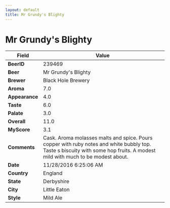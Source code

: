 ```yaml
---
layout: default
title: Mr Grundy's Blighty
---
```


# Mr Grundy's Blighty

| Field         | Value     |
|---------------|-----------|
| **BeerID** | 239469 |
| **Beer** | Mr Grundy's Blighty |
| **Brewer** | Black Hole Brewery |
| **Aroma** | 7.0 |
| **Appearance** | 4.0 |
| **Taste** | 6.0 |
| **Palate** | 3.0 |
| **Overall** | 11.0 |
| **MyScore** | 3.1 |
| **Comments** | Cask. Aroma molasses malts and spice. Pours copper with ruby notes and white bubbly top. Taste s biscuity with some hop fruits. A modest mild with much to be modest about. |
| **Date** | 11/28/2016 6:25:06 AM |
| **Country** | England |
| **State** | Derbyshire |
| **City** | Little Eaton |
| **Style** | Mild Ale |

